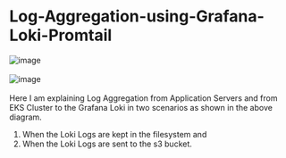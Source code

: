 # Log-Aggregation-using-Grafana-Loki-Promtail
![image](https://github.com/user-attachments/assets/d2db3464-9e1e-46c0-835b-ec47db174802)
<br></br>
![image](https://github.com/user-attachments/assets/bb6bc679-3997-47cd-b6b4-21aba1d831bb)
<br></br>
Here I am explaining Log Aggregation from Application Servers and from EKS Cluster to the Grafana Loki in two scenarios as shown in the above diagram.
1. When the Loki Logs are kept in the filesystem and
2. When the Loki Logs are sent to the s3 bucket. 
